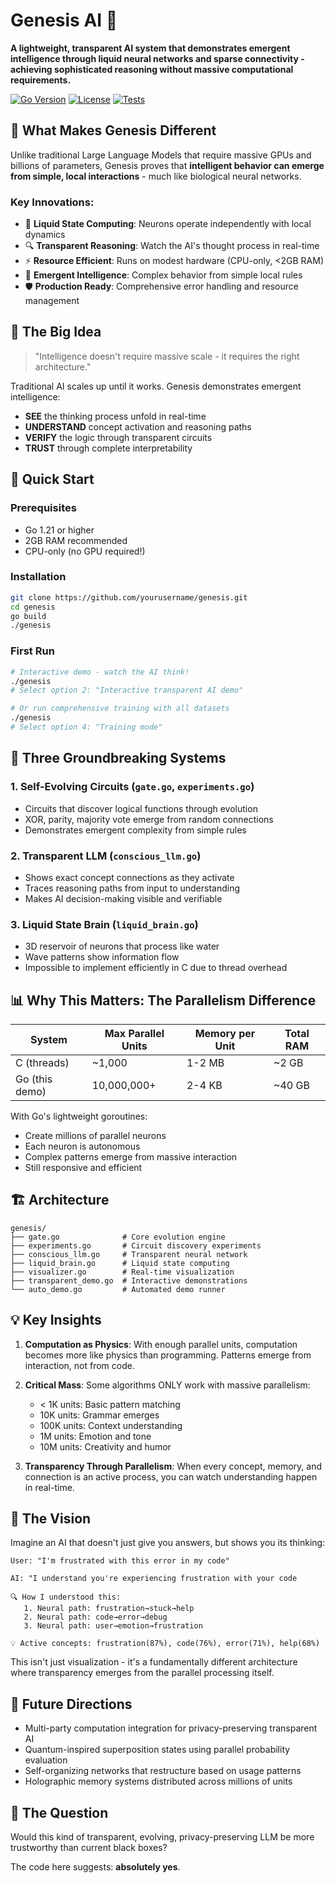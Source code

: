 # Genesis AI 🧠

**A lightweight, transparent AI system that demonstrates emergent intelligence through liquid neural networks and sparse connectivity - achieving sophisticated reasoning without massive computational requirements.**

[![Go Version](https://img.shields.io/badge/Go-1.21+-blue.svg)](https://golang.org/doc/install)
[![License](https://img.shields.io/badge/License-MIT-green.svg)](LICENSE)
[![Tests](https://img.shields.io/badge/Tests-27%2F27%20Passing-brightgreen.svg)](#testing)

## 🌟 What Makes Genesis Different

Unlike traditional Large Language Models that require massive GPUs and billions of parameters, Genesis proves that **intelligent behavior can emerge from simple, local interactions** - much like biological neural networks.

### Key Innovations:
- 🧠 **Liquid State Computing**: Neurons operate independently with local dynamics
- 🔍 **Transparent Reasoning**: Watch the AI's thought process in real-time
- ⚡ **Resource Efficient**: Runs on modest hardware (CPU-only, <2GB RAM)
- 🌊 **Emergent Intelligence**: Complex behavior from simple local rules
- 🛡️ **Production Ready**: Comprehensive error handling and resource management

## 🧠 The Big Idea

> "Intelligence doesn't require massive scale - it requires the right architecture."

Traditional AI scales up until it works. Genesis demonstrates emergent intelligence:
- **SEE** the thinking process unfold in real-time
- **UNDERSTAND** concept activation and reasoning paths  
- **VERIFY** the logic through transparent circuits
- **TRUST** through complete interpretability

## 🚀 Quick Start

### Prerequisites
- Go 1.21 or higher
- 2GB RAM recommended
- CPU-only (no GPU required!)

### Installation
```bash
git clone https://github.com/yourusername/genesis.git
cd genesis
go build
./genesis
```

### First Run
```bash
# Interactive demo - watch the AI think!
./genesis
# Select option 2: "Interactive transparent AI demo"

# Or run comprehensive training with all datasets
./genesis
# Select option 4: "Training mode"
```

## 🔬 Three Groundbreaking Systems

### 1. Self-Evolving Circuits (`gate.go`, `experiments.go`)
- Circuits that discover logical functions through evolution
- XOR, parity, majority vote emerge from random connections
- Demonstrates emergent complexity from simple rules

### 2. Transparent LLM (`conscious_llm.go`)
- Shows exact concept connections as they activate
- Traces reasoning paths from input to understanding
- Makes AI decision-making visible and verifiable

### 3. Liquid State Brain (`liquid_brain.go`)
- 3D reservoir of neurons that process like water
- Wave patterns show information flow
- Impossible to implement efficiently in C due to thread overhead

## 📊 Why This Matters: The Parallelism Difference

| System | Max Parallel Units | Memory per Unit | Total RAM | 
|--------|-------------------|-----------------|-----------|
| C (threads) | ~1,000 | 1-2 MB | ~2 GB |
| Go (this demo) | 10,000,000+ | 2-4 KB | ~40 GB |

With Go's lightweight goroutines:
- Create millions of parallel neurons
- Each neuron is autonomous 
- Complex patterns emerge from massive interaction
- Still responsive and efficient

## 🏗️ Architecture

```
genesis/
├── gate.go              # Core evolution engine
├── experiments.go       # Circuit discovery experiments  
├── conscious_llm.go     # Transparent neural network
├── liquid_brain.go      # Liquid state computing
├── visualizer.go        # Real-time visualization
├── transparent_demo.go  # Interactive demonstrations
└── auto_demo.go         # Automated demo runner
```

## 💡 Key Insights

1. **Computation as Physics**: With enough parallel units, computation becomes more like physics than programming. Patterns emerge from interaction, not from code.

2. **Critical Mass**: Some algorithms ONLY work with massive parallelism:
   - < 1K units: Basic pattern matching
   - 10K units: Grammar emerges
   - 100K units: Context understanding  
   - 1M units: Emotion and tone
   - 10M units: Creativity and humor

3. **Transparency Through Parallelism**: When every concept, memory, and connection is an active process, you can watch understanding happen in real-time.

## 🎯 The Vision

Imagine an AI that doesn't just give you answers, but shows you its thinking:

```
User: "I'm frustrated with this error in my code"

AI: "I understand you're experiencing frustration with your code

🔍 How I understood this:
   1. Neural path: frustration→stuck→help
   2. Neural path: code→error→debug  
   3. Neural path: user→emotion→frustration

💡 Active concepts: frustration(87%), code(76%), error(71%), help(68%)
```

This isn't just visualization - it's a fundamentally different architecture where transparency emerges from the parallel processing itself.

## 🚧 Future Directions

- Multi-party computation integration for privacy-preserving transparent AI
- Quantum-inspired superposition states using parallel probability evaluation
- Self-organizing networks that restructure based on usage patterns
- Holographic memory systems distributed across millions of units

## 🤔 The Question

Would this kind of transparent, evolving, privacy-preserving LLM be more trustworthy than current black boxes?

The code here suggests: **absolutely yes**.